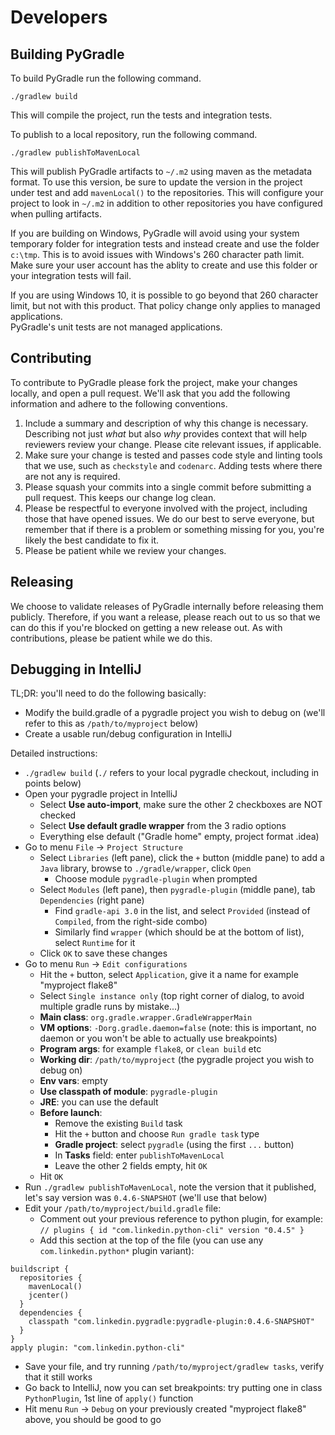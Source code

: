 # Developers

## Building PyGradle

To build PyGradle run the following command.

    ./gradlew build

This will compile the project, run the tests and integration tests.

To publish to a local repository, run the following command.

    ./gradlew publishToMavenLocal

This will publish PyGradle artifacts to `~/.m2` using maven as the metadata
format. To use this version, be sure to update the version in the project under
test and add `mavenLocal()` to the repositories. This will configure your
project to look in `~/.m2` in addition to other repositories you have
configured when pulling artifacts.

If you are building on Windows, PyGradle will avoid using your system temporary 
folder for integration tests and instead create and use the folder `c:\tmp`.  This 
is to avoid issues with Windows's 260 character path limit.  Make sure your user 
account has the ablity to create and use this folder or your integration tests will fail.

If you are using Windows 10, it is possible to go beyond that 260 character limit, 
but not with this product.  That policy change only applies to managed applications.  
PyGradle's unit tests are not managed applications.


## Contributing

To contribute to PyGradle please fork the project, make your changes locally,
and open a pull request. We'll ask that you add the following information and
adhere to the following conventions.

1. Include a summary and description of why this change is necessary.
   Describing not just _what_ but also _why_ provides context that will help
   reviewers review your change. Please cite relevant issues, if applicable.
2. Make sure your change is tested and passes code style and linting tools that
   we use, such as `checkstyle` and `codenarc`. Adding tests where there are
   not any is required.
3. Please squash your commits into a single commit before submitting a pull
   request. This keeps our change log clean.
4. Please be respectful to everyone involved with the project, including those
   that have opened issues. We do our best to serve everyone, but remember that
   if there is a problem or something missing for you, you're likely the best
   candidate to fix it.
5. Please be patient while we review your changes.

## Releasing

We choose to validate releases of PyGradle internally before releasing them
publicly. Therefore, if you want a release, please reach out to us so that we
can do this if you're blocked on getting a new release out. As with
contributions, please be patient while we do this.


## Debugging in IntelliJ

TL;DR: you'll need to do the following basically:
- Modify the build.gradle of a pygradle project you wish to debug on (we'll refer to this as `/path/to/myproject` below)
- Create a usable run/debug configuration in IntelliJ

Detailed instructions:

- `./gradlew build` (`./` refers to your local pygradle checkout, including in points below)
- Open your pygradle project in IntelliJ
    - Select **Use auto-import**, make sure the other 2 checkboxes are NOT checked
    - Select **Use default gradle wrapper** from the 3 radio options
    - Everything else default ("Gradle home" empty, project format .idea)
- Go to menu `File` -> `Project Structure`
    - Select `Libraries` (left pane), click the `+` button (middle pane) to add a `Java` library, browse to `./gradle/wrapper`, click `Open`
        - Choose module `pygradle-plugin` when prompted
    - Select `Modules` (left pane), then `pygradle-plugin` (middle pane), tab `Dependencies` (right pane)
        - Find `gradle-api 3.0` in the list, and select `Provided` (instead of `Compiled`, from the right-side combo)
        - Similarly find `wrapper` (which should be at the bottom of list), select `Runtime` for it
    - Click `OK` to save these changes
- Go to menu `Run` -> `Edit configurations`
    - Hit the `+` button, select `Application`, give it a name for example "myproject flake8"
    - Select `Single instance only` (top right corner of dialog, to avoid multiple gradle runs by mistake...)
    - **Main class**: `org.gradle.wrapper.GradleWrapperMain`
    - **VM options**: `-Dorg.gradle.daemon=false` (note: this is important, no daemon or you won't be able to actually use breakpoints)
    - **Program args**: for example `flake8`, or `clean build` etc
    - **Working dir**: `/path/to/myproject` (the pygradle project you wish to debug on)
    - **Env vars**: empty
    - **Use classpath of module**: `pygradle-plugin`
    - **JRE**: you can use the default
    - **Before launch**:
        - Remove the existing `Build` task
        - Hit the `+` button and choose `Run gradle task` type
        - **Gradle project**: select `pygradle` (using the first `...` button)
        - In **Tasks** field: enter `publishToMavenLocal`
        - Leave the other 2 fields empty, hit `OK`
    - Hit `OK`
- Run `./gradlew publishToMavenLocal`, note the version that it published, let's say version was `0.4.6-SNAPSHOT` (we'll use that below)
- Edit your `/path/to/myproject/build.gradle` file:
    - Comment out your previous reference to python plugin, for example: `// plugins { id "com.linkedin.python-cli" version "0.4.5" }`
    - Add this section at the top of the file (you can use any `com.linkedin.python*` plugin variant):
```
buildscript {
  repositories {
    mavenLocal()
    jcenter()
  }
  dependencies {
    classpath "com.linkedin.pygradle:pygradle-plugin:0.4.6-SNAPSHOT"
  }
}
apply plugin: "com.linkedin.python-cli"
```

- Save your file, and try running `/path/to/myproject/gradlew tasks`, verify that it still works
- Go back to IntelliJ, now you can set breakpoints: try putting one in class `PythonPlugin`, 1st line of `apply()` function
- Hit menu `Run` -> `Debug` on your previously created "myproject flake8" above, you should be good to go
